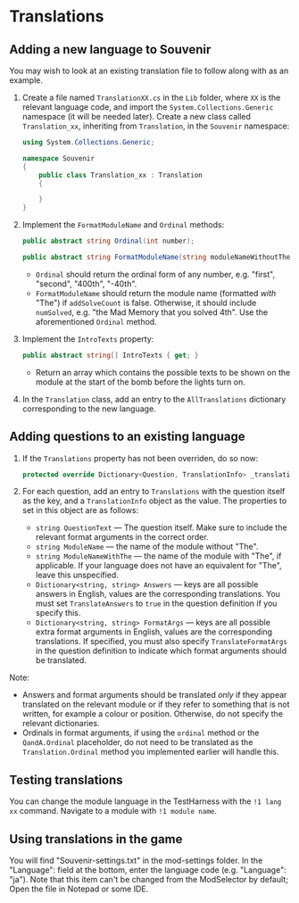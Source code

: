 # Translations

## Adding a new language to Souvenir

You may wish to look at an existing translation file to follow along with as an example.

1. Create a file named `TranslationXX.cs` in the `Lib` folder, where `XX` is the relevant language code, and import the `System.Collections.Generic` namespace (it will be needed later). Create a new class called `Translation_xx`, inheriting from `Translation`, in the `Souvenir` namespace:

    ```cs
    using System.Collections.Generic;

    namespace Souvenir
    {
        public class Translation_xx : Translation
        {

        }
    }
    ```

2. Implement the `FormatModuleName` and `Ordinal` methods:

    ```cs
    public abstract string Ordinal(int number);

    public abstract string FormatModuleName(string moduleNameWithoutThe, string moduleNameWithThe, bool addSolveCount, int numSolved);
    ```

    - `Ordinal` should return the ordinal form of any number, e.g. "first", "second", "400th", "-40th".
    - `FormatModuleName` should return the module name (formatted *with* "The") if `addSolveCount` is false. Otherwise, it should include `numSolved`, e.g. "the Mad Memory that you solved 4th". Use the aforementioned `Ordinal` method.

3. Implement the `IntroTexts` property:

    ```cs
    public abstract string[] IntroTexts { get; }
    ```

    - Return an array which contains the possible texts to be shown on the module at the start of the bomb before the lights turn on.

4. In the `Translation` class, add an entry to the `AllTranslations` dictionary corresponding to the new language.

## Adding questions to an existing language

1. If the `Translations` property has not been overriden, do so now:

    ```cs
    protected override Dictionary<Question, TranslationInfo> _translations => new()
    ```

2. For each question, add an entry to `Translations` with the question itself as the key, and a `TranslationInfo` object as the value. The properties to set in this object are as follows:

    - `string QuestionText` — The question itself. Make sure to include the relevant format arguments in the correct order.
    - `string ModuleName` — the name of the module without "The".
    - `string ModuleNameWithThe` — the name of the module with "The", if applicable. If your language does not have an equivalent for "The", leave this unspecified.
    - `Dictionary<string, string> Answers` — keys are all possible answers in English, values are the corresponding translations. You must set `TranslateAnswers` to `true` in the question definition if you specify this.
    - `Dictionary<string, string> FormatArgs` — keys are all possible extra format arguments in English, values are the corresponding translations. If specified, you must also specify `TranslateFormatArgs` in the question definition to indicate which format arguments should be translated.

Note:

- Answers and format arguments should be translated *only* if they appear translated on the relevant module or if they refer to something that is not written, for example a colour or position. Otherwise, do not specify the relevant dictionaries.
- Ordinals in format arguments, if using the `ordinal` method or the `QandA.Ordinal` placeholder, do not need to be translated as the `Translation.Ordinal` method you implemented earlier will handle this.

## Testing translations

You can change the module language in the TestHarness with the `!1 lang xx` command. Navigate to a module with `!1 module name`.

## Using translations in the game
You will find "Souvenir-settings.txt" in the mod-settings folder.
In the "Language": field at the bottom, enter the language code (e.g. "Language": "ja").
Note that this item can't be changed from the ModSelector by default;
Open the file in Notepad or some IDE.